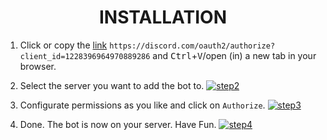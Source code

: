 <h1 align="center">
INSTALLATION
</h1>

1. Click or copy the [link](https://discord.com/oauth2/authorize?client_id=1228396964970889286) ``https://discord.com/oauth2/authorize?client_id=1228396964970889286`` and <kbd>Ctrl</kbd>+<kbd>V</kbd>/open (in) a new tab in your browser.

2. Select the server you want to add the bot to.
[![step2](https://raven-sgwc.github.io/Buckshot-Roulette-Discord-Bot/web/images/step2.png)](https://raven-sgwc.github.io/Buckshot-Roulette-Discord-Bot/web/how-to/install.html)

3. Configurate permissions as you like and click on ``Authorize``.
[![step3](https://raven-sgwc.github.io/Buckshot-Roulette-Discord-Bot/web/images/step3.png)](https://raven-sgwc.github.io/Buckshot-Roulette-Discord-Bot/web/how-to/install.html)

4. Done. The bot is now on your server. Have Fun.
[![step4](https://raven-sgwc.github.io/Buckshot-Roulette-Discord-Bot/web/images/step4.png)](https://raven-sgwc.github.io/Buckshot-Roulette-Discord-Bot/web/how-to/install.html)

